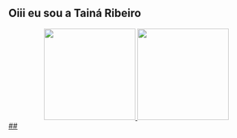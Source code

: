 ## Oiii eu sou a Tainá Ribeiro
<div align="center">
  <a href="https://github.com/ribeirotai">
  <img height="180em" src="https://github-readme-stats.vercel.app/api?username=ribeirotai&show_icons=true&theme=dracula&include_all_commits=true&count_private=true"/>
  <img height="180em" src="https://github-readme-stats.vercel.app/api/top-langs/?username=ribeirotai&layout=compact&langs_count=7&theme=dracula"/>
</div>
  ##
